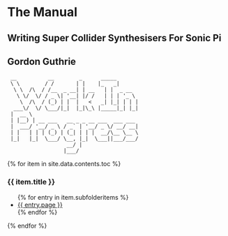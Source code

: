 # The Manual

## Writing Super Collider Synthesisers For Sonic Pi

## Gordon Guthrie


```
 __          __        _      _____
 \ \        / /       | |    |_   _|
  \ \  /\  / /__  _ __| | __   | |  _ __
   \ \/  \/ / _ \| '__| |/ /   | | | '_ \
    \  /\  / (_) | |  |   <   _| |_| | | |
  ___\/  \/ \___/|_|  |_|\_\ |_____|_| |_|
 |  __ \
 | |__) | __ ___   __ _ _ __ ___  ___ ___
 |  ___/ '__/ _ \ / _` | '__/ _ \/ __/ __|
 | |   | | | (_) | (_| | | |  __/\__ \__ \
 |_|   |_|  \___/ \__, |_|  \___||___/___/
                   __/ |
                  |___/
```


 <div>
 {% for item in site.data.contents.toc %}
     <h3>{{ item.title }}</h3>
       <ul>
         {% for entry in item.subfolderitems %}
           <li><a href="{{ entry.url }}">{{ entry.page }}</a></li>
         {% endfor %}
       </ul>
   {% endfor %}
 </div>
